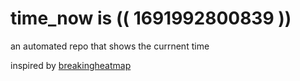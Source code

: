 # time_now is (( 1691992800839 ))

an automated repo that shows the currnent time

inspired by [breakingheatmap](https://github.com/breakingheatmap/breakingheatmap)
